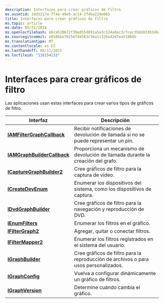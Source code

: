 ```yaml
---
description: Interfaces para crear gráficos de filtro
ms.assetid: 18d5217a-7f4e-49e9-ac14-2f4ba229e065
title: Interfaces para crear gráficos de filtro
ms.topic: article
ms.date: 05/31/2018
ms.openlocfilehash: e6ca539672f39e855d891a5a3c534a8ac3cfcec35bb933034bad2621fa5339d2
ms.sourcegitcommit: e858bbe701567d4583c50a11326e42d7ea51804b
ms.translationtype: MT
ms.contentlocale: es-ES
ms.lasthandoff: 08/11/2021
ms.locfileid: "118154133"
---
```

# <a name="interfaces-for-building-filter-graphs"></a>Interfaces para crear gráficos de filtro

Las aplicaciones usan estas interfaces para crear varios tipos de gráficos de filtro.



| Interfaz                                                  | Descripción                                                 |
|------------------------------------------------------------|-------------------------------------------------------------|
| [**IAMFilterGraphCallback**](/windows/desktop/api/Strmif/nn-strmif-iamfiltergraphcallback)   | Recibir notificaciones de devolución de llamada si no se puede representar un pin. |
| [**IAMGraphBuilderCallback**](/windows/desktop/api/Strmif/nn-strmif-iamgraphbuildercallback) | Proporciona un mecanismo de devolución de llamada durante la creación del grafo.        |
| [**ICaptureGraphBuilder2**](/windows/desktop/api/Strmif/nn-strmif-icapturegraphbuilder2)     | Cree gráficos de filtro para la captura de vídeo.                      |
| [**ICreateDevEnum**](/windows/desktop/api/Strmif/nn-strmif-icreatedevenum)                   | Enumerar los dispositivos del sistema, como los dispositivos de captura.          |
| [**IDvdGraphBuilder**](/windows/desktop/api/Strmif/nn-strmif-idvdgraphbuilder)               | Cree gráficos de filtro para la navegación y reproducción de DVD.        |
| [**IEnumFilters**](/windows/desktop/api/Strmif/nn-strmif-ienumfilters)                       | Enumerar los filtros en el gráfico.                         |
| [**IFilterGraph2**](/windows/desktop/api/Strmif/nn-strmif-ifiltergraph2)                     | Agregar, quitar o conectar filtros.                            |
| [**IFilterMapper2**](/windows/desktop/api/Strmif/nn-strmif-ifiltermapper2)                   | Enumerar los filtros registrados en el sistema del usuario.      |
| [**IGraphBuilder**](/windows/desktop/api/Strmif/nn-strmif-igraphbuilder)                     | Cree gráficos de filtro para la reproducción de archivos o para usos personalizados.   |
| [**IGraphConfig**](/windows/desktop/api/Strmif/nn-strmif-igraphconfig)                       | Vuelva a configurar dinámicamente un gráfico de filtros.                     |
| [**IGraphVersion**](/windows/desktop/api/Strmif/nn-strmif-igraphversion)                     | Determine cuándo cambia el gráfico.                           |



 

 

 



